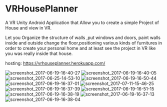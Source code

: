# VRHousePlanner
A VR Unity Android Application that Allow you to create a simple Project of House and view in VR.

Let you Organize the structure of walls ,put windows and doors, paint walls inside and outside change the floor,positioning various kinds of furnitures in order to create your personal home and at least see the project in VR like you was really inside that house.

hosting: https://vrhouseplanner.herokuapp.com/

![screenshot_2017-06-19-16-40-27](https://user-images.githubusercontent.com/30373288/31865761-4fb00612-b774-11e7-823f-48e8fdb2550b.png)
![screenshot_2017-06-19-16-40-05](https://user-images.githubusercontent.com/30373288/31865732-c88038b0-b773-11e7-8967-c160788b1d09.png)
![screenshot_2017-06-25-14-53-10](https://user-images.githubusercontent.com/30373288/31865729-c81c8144-b773-11e7-9a5d-16bd2ebbba07.png)
![screenshot_2017-06-19-16-50-44](https://user-images.githubusercontent.com/30373288/31865730-c840d846-b773-11e7-9af1-76549c93696f.png)
![screenshot_2017-06-19-16-37-01](https://user-images.githubusercontent.com/30373288/31865760-4f831846-b774-11e7-92fe-cd91ac89f3d0.png)
![screenshot_2017-07-11-15-46-25](https://user-images.githubusercontent.com/30373288/31865762-4fe42334-b774-11e7-9db3-20ffa6bb91bb.png)
![screenshot_2017-06-19-16-37-39](https://user-images.githubusercontent.com/30373288/31865763-50134470-b774-11e7-88e3-01d7944d3cd0.png)
![screenshot_2017-06-19-16-51-15](https://user-images.githubusercontent.com/30373288/31865764-50c073fc-b774-11e7-92ec-f0786f5a188d.png)
![screenshot_2017-06-19-16-38-19](https://user-images.githubusercontent.com/30373288/31865765-510fd5be-b774-11e7-954f-1d8cb5712dc9.png)
![screenshot_2017-06-19-16-37-13](https://user-images.githubusercontent.com/30373288/31865766-5171c620-b774-11e7-9559-b2647ede0f28.png)
![screenshot_2017-06-19-16-38-04](https://user-images.githubusercontent.com/30373288/31865767-51b221b6-b774-11e7-82ed-90c355c52fae.png)
